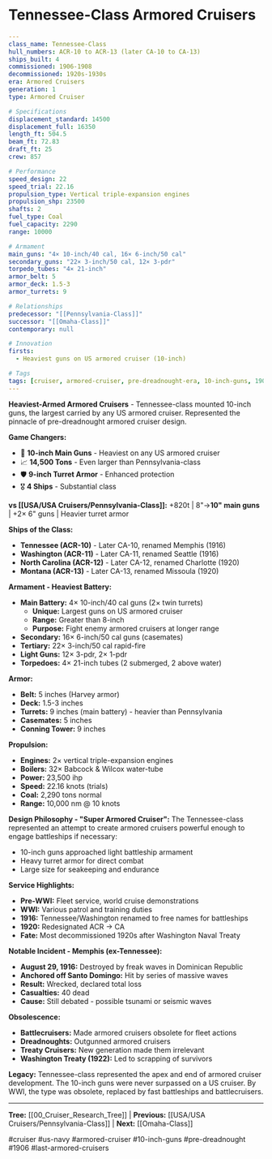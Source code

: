 # Tennessee-Class Armored Cruisers

```yaml
---
class_name: Tennessee-Class
hull_numbers: ACR-10 to ACR-13 (later CA-10 to CA-13)
ships_built: 4
commissioned: 1906-1908
decommissioned: 1920s-1930s
era: Armored Cruisers
generation: 1
type: Armored Cruiser

# Specifications
displacement_standard: 14500
displacement_full: 16350
length_ft: 504.5
beam_ft: 72.83
draft_ft: 25
crew: 857

# Performance
speed_design: 22
speed_trial: 22.16
propulsion_type: Vertical triple-expansion engines
propulsion_shp: 23500
shafts: 2
fuel_type: Coal
fuel_capacity: 2290
range: 10000

# Armament
main_guns: "4× 10-inch/40 cal, 16× 6-inch/50 cal"
secondary_guns: "22× 3-inch/50 cal, 12× 3-pdr"
torpedo_tubes: "4× 21-inch"
armor_belt: 5
armor_deck: 1.5-3
armor_turrets: 9

# Relationships
predecessor: "[[Pennsylvania-Class]]"
successor: "[[Omaha-Class]]"
contemporary: null

# Innovation
firsts:
  - Heaviest guns on US armored cruiser (10-inch)

# Tags
tags: [cruiser, armored-cruiser, pre-dreadnought-era, 10-inch-guns, 1906]
---
```

**Heaviest-Armed Armored Cruisers** - Tennessee-class mounted 10-inch guns, the largest carried by any US armored cruiser. Represented the pinnacle of pre-dreadnought armored cruiser design.

**Game Changers:**
- 🎯 **10-inch Main Guns** - Heaviest on any US armored cruiser
- 📈 **14,500 Tons** - Even larger than Pennsylvania-class
- 🛡️ **9-inch Turret Armor** - Enhanced protection
- 🎖️ **4 Ships** - Substantial class

**vs [[USA/USA Cruisers/Pennsylvania-Class]]:** +820t | 8"→**10" main guns** | +2× 6" guns | Heavier turret armor

**Ships of the Class:**
- **Tennessee (ACR-10)** - Later CA-10, renamed Memphis (1916)
- **Washington (ACR-11)** - Later CA-11, renamed Seattle (1916)
- **North Carolina (ACR-12)** - Later CA-12, renamed Charlotte (1920)
- **Montana (ACR-13)** - Later CA-13, renamed Missoula (1920)

**Armament - Heaviest Battery:**
- **Main Battery:** 4× 10-inch/40 cal guns (2× twin turrets)
  - **Unique:** Largest guns on US armored cruiser
  - **Range:** Greater than 8-inch
  - **Purpose:** Fight enemy armored cruisers at longer range
- **Secondary:** 16× 6-inch/50 cal guns (casemates)
- **Tertiary:** 22× 3-inch/50 cal rapid-fire
- **Light Guns:** 12× 3-pdr, 2× 1-pdr
- **Torpedoes:** 4× 21-inch tubes (2 submerged, 2 above water)

**Armor:**
- **Belt:** 5 inches (Harvey armor)
- **Deck:** 1.5-3 inches
- **Turrets:** 9 inches (main battery) - heavier than Pennsylvania
- **Casemates:** 5 inches
- **Conning Tower:** 9 inches

**Propulsion:**
- **Engines:** 2× vertical triple-expansion engines
- **Boilers:** 32× Babcock & Wilcox water-tube
- **Power:** 23,500 ihp
- **Speed:** 22.16 knots (trials)
- **Coal:** 2,290 tons normal
- **Range:** 10,000 nm @ 10 knots

**Design Philosophy - "Super Armored Cruiser":**
The Tennessee-class represented an attempt to create armored cruisers powerful enough to engage battleships if necessary:
- 10-inch guns approached light battleship armament
- Heavy turret armor for direct combat
- Large size for seakeeping and endurance

**Service Highlights:**
- **Pre-WWI:** Fleet service, world cruise demonstrations
- **WWI:** Various patrol and training duties
- **1916:** Tennessee/Washington renamed to free names for battleships
- **1920:** Redesignated ACR → CA
- **Fate:** Most decommissioned 1920s after Washington Naval Treaty

**Notable Incident - Memphis (ex-Tennessee):**
- **August 29, 1916:** Destroyed by freak waves in Dominican Republic
- **Anchored off Santo Domingo:** Hit by series of massive waves
- **Result:** Wrecked, declared total loss
- **Casualties:** 40 dead
- **Cause:** Still debated - possible tsunami or seismic waves

**Obsolescence:**
- **Battlecruisers:** Made armored cruisers obsolete for fleet actions
- **Dreadnoughts:** Outgunned armored cruisers
- **Treaty Cruisers:** New generation made them irrelevant
- **Washington Treaty (1922):** Led to scrapping of survivors

**Legacy:** Tennessee-class represented the apex and end of armored cruiser development. The 10-inch guns were never surpassed on a US cruiser. By WWI, the type was obsolete, replaced by fast battleships and battlecruisers.

---
**Tree:** [[00_Cruiser_Research_Tree]] | **Previous:** [[USA/USA Cruisers/Pennsylvania-Class]] | **Next:** [[Omaha-Class]]

#cruiser #us-navy #armored-cruiser #10-inch-guns #pre-dreadnought #1906 #last-armored-cruisers
